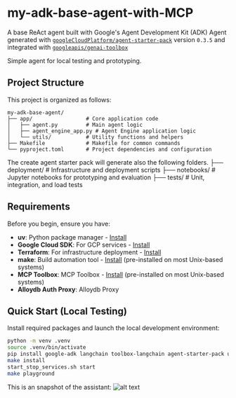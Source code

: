 # my-adk-base-agent-with-MCP

A base ReAct agent built with Google's Agent Development Kit (ADK)
Agent generated with [`googleCloudPlatform/agent-starter-pack`](https://github.com/GoogleCloudPlatform/agent-starter-pack) version `0.3.5` 
and integrated with [`googleapis/genai-toolbox`](https://googleapis.github.io/genai-toolbox/getting-started/introduction/) 

Simple agent for local testing and prototyping.

## Project Structure

This project is organized as follows:

```
my-adk-base-agent/
├── app/                 # Core application code
│   ├── agent.py         # Main agent logic
│   ├── agent_engine_app.py # Agent Engine application logic
│   └── utils/           # Utility functions and helpers
├── Makefile             # Makefile for common commands
└── pyproject.toml       # Project dependencies and configuration
```

The create agent starter pack will generate also the following folders.
├── deployment/          # Infrastructure and deployment scripts
├── notebooks/           # Jupyter notebooks for prototyping and evaluation
├── tests/               # Unit, integration, and load tests

## Requirements

Before you begin, ensure you have:
- **uv**: Python package manager - [Install](https://docs.astral.sh/uv/getting-started/installation/)
- **Google Cloud SDK**: For GCP services - [Install](https://cloud.google.com/sdk/docs/install)
- **Terraform**: For infrastructure deployment - [Install](https://developer.hashicorp.com/terraform/downloads)
- **make**: Build automation tool - [Install](https://www.gnu.org/software/make/) (pre-installed on most Unix-based systems)
- **MCP Toolbox**: MCP Toolbox - [Install](https://www.gnu.org/software/make/) (pre-installed on most Unix-based systems)
- **Alloydb Auth Proxy**: Alloydb Proxy


## Quick Start (Local Testing)

Install required packages and launch the local development environment:

```bash
python -m venv .venv
source .venv/bin/activate    
pip install google-adk langchain toolbox-langchain agent-starter-pack uv
make install 
start_stop_services.sh start
make playground
```
This is an snapshot of the assistant:
![alt text](https://services.google.com/fh/files/misc/agent_screenshot.png?raw=true)